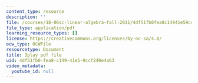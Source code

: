 ```yaml
---
content_type: resource
description: ''
file: /courses/18-06sc-linear-algebra-fall-2011/4df51fb0fea8c14941e59ccf240e4a63_t-n4a18AW08.pdf
file_type: application/pdf
learning_resource_types: []
license: https://creativecommons.org/licenses/by-nc-sa/4.0/
ocw_type: OCWFile
resourcetype: Document
title: 3play pdf file
uid: 4df51fb0-fea8-c149-41e5-9ccf240e4a63
video_metadata:
  youtube_id: null
---
```

